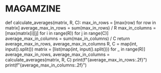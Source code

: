 # MAGAMZINE
def calculate_averages(matrix, R, C):
    max_in_rows = [max(row) for row in matrix]
    average_max_in_rows = sum(max_in_rows) / R
    max_in_columns = [max(matrix[i][j] for i in range(R)) for j in range(C)]
    average_max_in_columns = sum(max_in_columns) / C
    return average_max_in_rows, average_max_in_columns
R, C = map(int, input().split())
matrix = [list(map(int, input().split())) for _ in range(R)]
average_max_in_rows, average_max_in_columns = calculate_averages(matrix, R, C)
print(f"{average_max_in_rows:.2f}")
print(f"{average_max_in_columns:.2f}")

